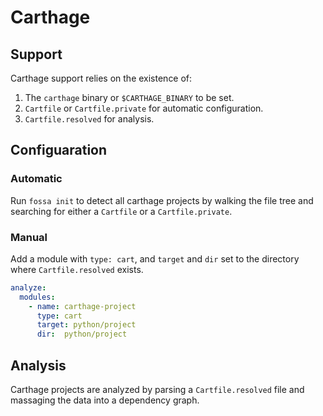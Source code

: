 # Carthage

## Support

Carthage support relies on the existence of:
1. The `carthage` binary or `$CARTHAGE_BINARY` to be set.
2. `Cartfile` or `Cartfile.private` for automatic configuration.
3. `Cartfile.resolved` for analysis.

## Configuaration

### Automatic

Run `fossa init` to detect all carthage projects by walking the file tree and searching for either a `Cartfile` or a `Cartfile.private`.

### Manual

Add a module with `type: cart`, and `target` and `dir` set to the directory where `Cartfile.resolved` exists.

```yaml
analyze:
  modules:
    - name: carthage-project
      type: cart
      target: python/project
      dir:  python/project
```

## Analysis

Carthage projects are analyzed by parsing a `Cartfile.resolved` file and massaging the data into a dependency graph.